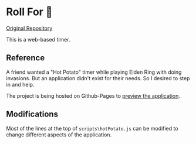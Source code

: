 # Roll For 🥔

[Original Repository](https://github.com/drraccoony/RollForPotatoJS)

This is a web-based timer.

## Reference

A friend wanted a "Hot Potato" timer while playing Elden Ring with doing invasions. But an application didn't exist for their needs. So I desired to step in and help.

The project is being hosted on Github-Pages to [preview the application](https://github.com/drraccoony/RollForPotatoJS/deployments/activity_log?environment=github-pages).

## Modifications

Most of the lines at the top of `scripts\hotPotato.js` can be modified to change different aspects of the application.
